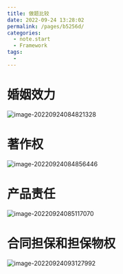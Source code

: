 ```yaml
---
title: 做题比较
date: 2022-09-24 13:28:02
permalink: /pages/b5256d/
categories:
  - note.start
  - Framework
tags:
  - 
---
```



#  婚姻效力

![image-20220924084821328](https://i0.hdslb.com/bfs/album/ac4ffd64c37a743a0d1bb02303a9e36640de0bc4.png)



# 著作权



![image-20220924084856446](https://i0.hdslb.com/bfs/album/d3015bde0195c7c8aa00a5d77d57feef2ef4095b.png)

# 产品责任

![image-20220924085117070](https://i0.hdslb.com/bfs/album/f79c5790b495cee8960a93dfc81bce251f92f8ca.png)



# 合同担保和担保物权

![image-20220924093127992](https://i0.hdslb.com/bfs/album/0df36a3970c115e084c01a1527f3e12017efe90b.png)